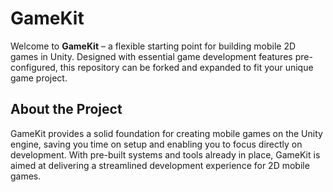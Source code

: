 # GameKit

Welcome to **GameKit** – a flexible starting point for building mobile 2D games in Unity. Designed with essential game development features pre-configured, this repository can be forked and expanded to fit your unique game project.

## About the Project

GameKit provides a solid foundation for creating mobile games on the Unity engine, saving you time on setup and enabling you to focus directly on development. With pre-built systems and tools already in place, GameKit is aimed at delivering a streamlined development experience for 2D mobile games.
